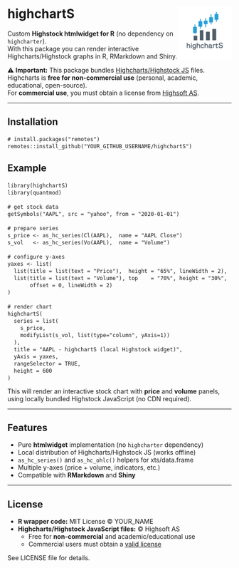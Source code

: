 # highchartS <img src="man/figures/logo.png" align="right" height="120" />

Custom **Highstock htmlwidget for R** (no dependency on `highcharter`).  
With this package you can render interactive Highcharts/Highstock graphs in R, RMarkdown and Shiny.  

⚠️ **Important:** This package bundles [Highcharts/Highstock JS](https://www.highcharts.com/) files.  
Highcharts is **free for non-commercial use** (personal, academic, educational, open-source).  
For **commercial use**, you must obtain a license from [Highsoft AS](https://shop.highcharts.com/).  

---

## Installation

```
# install.packages("remotes")
remotes::install_github("YOUR_GITHUB_USERNAME/highchartS")
```

## Example

```
library(highchartS)
library(quantmod)

# get stock data
getSymbols("AAPL", src = "yahoo", from = "2020-01-01")

# prepare series
s_price <- as_hc_series(Cl(AAPL),  name = "AAPL Close")
s_vol   <- as_hc_series(Vo(AAPL),  name = "Volume")

# configure y-axes
yaxes <- list(
  list(title = list(text = "Price"),  height = "65%", lineWidth = 2),
  list(title = list(text = "Volume"), top    = "70%", height = "30%",
       offset = 0, lineWidth = 2)
)

# render chart
highchartS(
  series = list(
    s_price,
    modifyList(s_vol, list(type="column", yAxis=1))
  ),
  title = "AAPL - highchartS (local Highstock widget)",
  yAxis = yaxes,
  rangeSelector = TRUE,
  height = 600
)
```
This will render an interactive stock chart with **price** and **volume** panels, using locally bundled Highstock JavaScript (no CDN required).

---

## Features

- Pure **htmlwidget** implementation (no `highcharter` dependency)  
- Local distribution of Highcharts/Highstock JS (works offline)  
- `as_hc_series()` and `as_hc_ohlc()` helpers for xts/data.frame  
- Multiple y-axes (price + volume, indicators, etc.)  
- Compatible with **RMarkdown** and **Shiny**  

---

## License

- **R wrapper code:** MIT License © YOUR_NAME  
- **Highcharts/Highstock JavaScript files:** © Highsoft AS  
  - Free for **non-commercial** and academic/educational use  
  - Commercial users must obtain a [valid license](https://www.highcharts.com/license)  

See LICENSE file for details.

